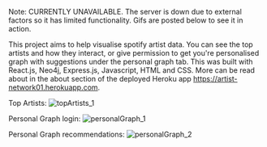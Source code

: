 Note: CURRENTLY UNAVAILABLE. The server is down due to external factors so it has limited functionality. Gifs are posted below to see it in action.

This project aims to help visualise spotify artist data. You can see the top artists and how they interact, or give permission to get you're personalised graph with suggestions under the personal graph tab. This was built with React.js, Neo4j, Express.js, Javascript, HTML and CSS. More can be read about in the about section of the deployed Heroku app https://artist-network01.herokuapp.com. 

Top Artists:
![topArtists_1](https://user-images.githubusercontent.com/32732098/97813052-8ef76600-1c7d-11eb-9bbd-65449737f480.gif)

Personal Graph login:
![personalGraph_1](https://user-images.githubusercontent.com/32732098/97813065-9b7bbe80-1c7d-11eb-9d70-42a67de4f2e3.gif)

Personal Graph recommendations:
![personalGraph_2](https://user-images.githubusercontent.com/32732098/97813060-9454b080-1c7d-11eb-82ad-fc827c187c32.gif)
